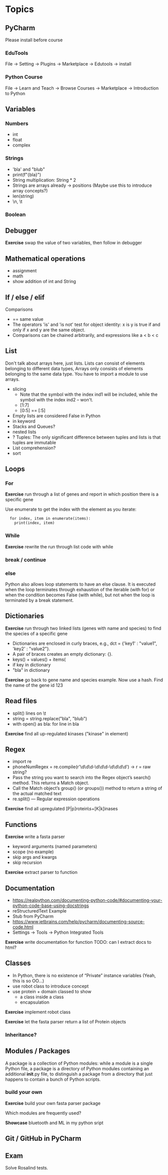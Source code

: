 # Topics
## PyCharm

Please install before course

### EduTools
File -> Setting -> Plugins -> Marketplace -> Edutools -> install

### Python Course
File -> Learn and Teach -> Browse Courses -> Marketplace -> Introduction to Python

## Variables
### Numbers

- int
- float
- complex

### Strings
- 'bla' and "blub"
- print(f"{bla}")
- String multiplication: String * 2
- Strings are arrays already -> positions (Maybe use this to introduce array concepts?)
- len(string)
- \n, \t

### Boolean

## Debugger

**Exercise** swap the value of two variables, then follow in debugger

## Mathematical operations

- assignment
- math
- show addition of int and String

## If / else / elif 

Comparisons
- == same value
- The operators 'is' and 'is not' test for object identity: x is y is true if and only if x and y are the same object.
- Comparisons can be chained arbitrarily, and expressions like a < b < c 

## List
Don't talk about arrays here, just lists.
Lists can consist of elements belonging to different data types, 
Arrays only consists of elements belonging to the same data type. 
You have to import a module to use arrays.
- slicing
  - Note that the symbol with the index ind1 will be included, while the symbol with the index ind2 – won't.
  - [1:7] 
  - [0:5] == [:5]
- Empty lists are considered False in Python
- in keyword
- Stacks and Queues?
- nested lists
- ? Tuples: The only significant difference between tuples and lists is that tuples are immutable
- List comprehension?
- sort

## Loops
### For

**Exercise** run through a list of genes and report in which position there is a specific gene

Use enumerate to get the index with the element as you iterate:
```
  for index, item in enumerate(items):
    print(index, item)
```

### While

**Exercise** rewrite the run through list code with while

### break / continue
### else

Python also allows loop statements to have an else clause. It is executed when the loop terminates through exhaustion
of the iterable (with for) or when the condition becomes False (with while), but not when the loop is terminated by a break statement.

## Dictionaries

**Exercise** run through two linked lists (genes with name and species) to find the species of a specific gene

- Dictionaries are enclosed in curly braces, e.g., dct = {'key1' : "value1", 'key2' : "value2"}.
- A pair of braces creates an empty dictionary: {}.
- keys() + values() + items(
- if key in dictionary
- "bla" in dictionary

**Exercise** go back to gene name and species example. Now use a hash. Find the name of the gene id 123

## Read files

- split() lines on \t
- string = string.replace("bla", "blub")
- with open() as bla: for line in bla

**Exercise** find all up-regulated kinases ("kinase" in element)

## Regex

- import re
- phoneNumRegex = re.compile(r'\d\d\d-\d\d\d-\d\d\d\d') -> r = raw string?
- Pass the string you want to search into the Regex object’s search() method. This returns a Match object.
- Call the Match object’s group() (or groups()) method to return a string of the actual matched text
- re.split() — Regular expression operations

**Exercise** find all upregulated [P|p]rotein\s+[K|k]inases

## Functions

**Exercise** write a fasta parser

- keyword arguments (named parameters)
- scope (no example)
- skip args and kwargs
- skip recursion

**Exercise** extract parser to function

## Documentation

- https://realpython.com/documenting-python-code/#documenting-your-python-code-base-using-docstrings
- reStructuredText Example
- Stub from PyCharm
- https://www.jetbrains.com/help/pycharm/documenting-source-code.html
- Settings -> Tools -> Python Integrated Tools

**Exercise** write documentation for function
TODO: can I extract docs to html?

## Classes

- In Python, there is no existence of “Private” instance variables  (Yeah, this is so OO...)
- use robot class to introduce concept
- use protein + domain classed to show
  - a class inside a class
  - encapsulation

**Exercise** implement robot class

**Exercise** let the fasta parser return a list of Protein objects

### Inheritance?

## Modules / Packages

A package is a collection of Python modules: while a module is a single Python file, 
a package is a directory of Python modules containing an additional __init__.py file, 
to distinguish a package from a directory that just happens to contain a bunch of Python scripts.

### build your own

**Exercise** build your own fasta parser package

Which modules are frequently used?

**Showcase** bluetooth and ML in my python sript

## Git / GitHub in PyCharm

## Exam

Solve Rosalind tests.